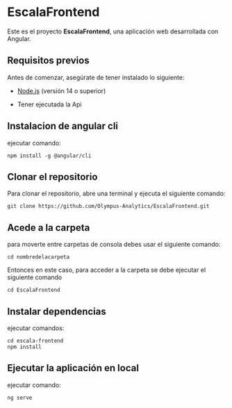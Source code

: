 # EscalaFrontend

Este es el proyecto **EscalaFrontend**, una aplicación web desarrollada con Angular.

## Requisitos previos

Antes de comenzar, asegúrate de tener instalado lo siguiente:

- [Node.js](https://nodejs.org/) (versión 14 o superior)

- Tener ejecutada la Api

## Instalacion de angular cli

ejecutar comando:
```
npm install -g @angular/cli
```

## Clonar el repositorio

Para clonar el repositorio, abre una terminal y ejecuta el siguiente comando:
```
git clone https://github.com/Olympus-Analytics/EscalaFrontend.git
```
 ## Acede a la carpeta
para moverte entre carpetas de consola debes usar el siguiente comando:

```
cd nombredelacarpeta
```
Entonces en este caso, para acceder a la carpeta se debe ejecutar el siguiente comando
```
cd EscalaFrontend
```

## Instalar dependencias
ejecutar comandos:
```
cd escala-frontend
npm install
```

## Ejecutar la aplicación en local
ejecutar comando:
```
ng serve
```
